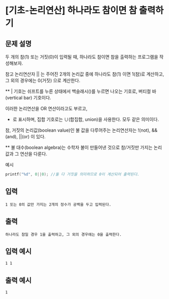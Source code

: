 # [기초-논리연산] 하나라도 참이면 참 출력하기

## 문제 설명
두 개의 참(1) 또는 거짓(0)이 입력될 때,
하나라도 참이면 참을 출력하는 프로그램을 작성해보자.


참고
논리연산자 || 는 주어진 2개의 논리값 중에 하나라도 참(1) 이면 1(참)로 계산하고,
그 외의 경우에는 0(거짓) 으로 계산한다.

** | 기호는 쉬프트를 누른 상태에서 백슬래시(\)를 누르면 나오는 기호로,
버티컬 바(vertical bar) 기호이다.

이러한 논리연산을 OR 연산이라고도 부르고,
+ 로 표시하며, 집합 기호로는 ∪(합집합, union)을 사용한다. 모두 같은 의미이다.

참, 거짓의 논리값(boolean value)인 불 값을 다루어주는 논리연산자는
!(not), &&(and), ||(or) 이 있다.

** 불 대수(boolean algebra)는 수학자 불이 만들어낸 것으로
참/거짓만 가지는 논리값과 그 연산을 다룬다.

예시
```c
printf("%d", 0||0); //둘 다 거짓을 의미하므로 0이 계산되어 출력된다.
```

## 입력
	1 또는 0의 값만 가지는 2개의 정수가 공백을 두고 입력된다.
## 출력
	하나라도 참일 경우 1을 출력하고, 그 외의 경우에는 0을 출력한다.

## 입력 예시
	1 1
## 출력 예시
	1